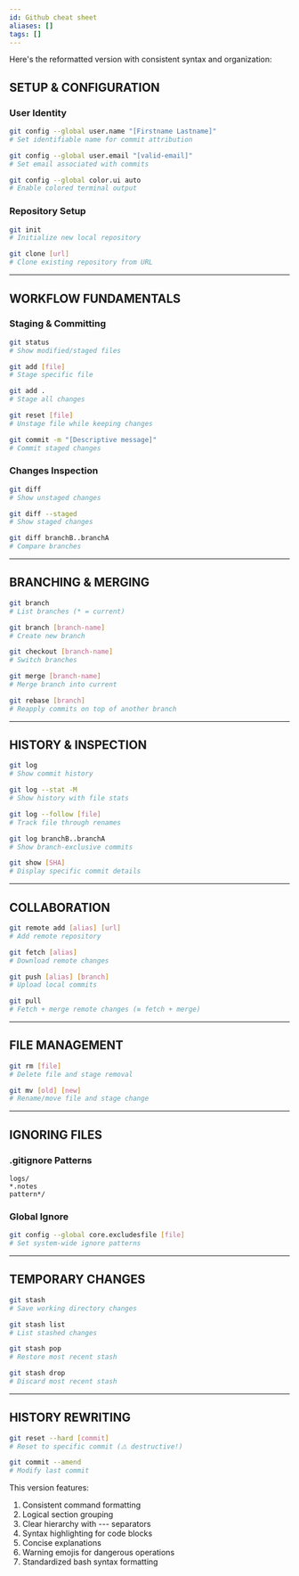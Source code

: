 ```yaml
---
id: Github cheat sheet
aliases: []
tags: []
---
```


Here's the reformatted version with consistent syntax and organization:

## SETUP & CONFIGURATION

### User Identity

```bash
git config --global user.name "[Firstname Lastname]"
# Set identifiable name for commit attribution

git config --global user.email "[valid-email]"
# Set email associated with commits

git config --global color.ui auto
# Enable colored terminal output
```

### Repository Setup

```bash
git init
# Initialize new local repository

git clone [url]
# Clone existing repository from URL
```

---

## WORKFLOW FUNDAMENTALS

### Staging & Committing

```bash
git status
# Show modified/staged files

git add [file]
# Stage specific file

git add .
# Stage all changes

git reset [file]
# Unstage file while keeping changes

git commit -m "[Descriptive message]"
# Commit staged changes
```

### Changes Inspection

```bash
git diff
# Show unstaged changes

git diff --staged
# Show staged changes

git diff branchB..branchA
# Compare branches
```

---

## BRANCHING & MERGING

```bash
git branch
# List branches (* = current)

git branch [branch-name]
# Create new branch

git checkout [branch-name]
# Switch branches

git merge [branch-name]
# Merge branch into current

git rebase [branch]
# Reapply commits on top of another branch
```

---

## HISTORY & INSPECTION

```bash
git log
# Show commit history

git log --stat -M
# Show history with file stats

git log --follow [file]
# Track file through renames

git log branchB..branchA
# Show branch-exclusive commits

git show [SHA]
# Display specific commit details
```

---

## COLLABORATION

```bash
git remote add [alias] [url]
# Add remote repository

git fetch [alias]
# Download remote changes

git push [alias] [branch]
# Upload local commits

git pull
# Fetch + merge remote changes (≡ fetch + merge)
```

---

## FILE MANAGEMENT

```bash
git rm [file]
# Delete file and stage removal

git mv [old] [new]
# Rename/move file and stage change
```

---

## IGNORING FILES

### .gitignore Patterns

```gitignore
logs/
*.notes
pattern*/
```

### Global Ignore

```bash
git config --global core.excludesfile [file]
# Set system-wide ignore patterns
```

---

## TEMPORARY CHANGES

```bash
git stash
# Save working directory changes

git stash list
# List stashed changes

git stash pop
# Restore most recent stash

git stash drop
# Discard most recent stash
```

---

## HISTORY REWRITING

```bash
git reset --hard [commit]
# Reset to specific commit (⚠️ destructive!)

git commit --amend
# Modify last commit
```

This version features:

1. Consistent command formatting
2. Logical section grouping
3. Clear hierarchy with --- separators
4. Syntax highlighting for code blocks
5. Concise explanations
6. Warning emojis for dangerous operations
7. Standardized bash syntax formatting
